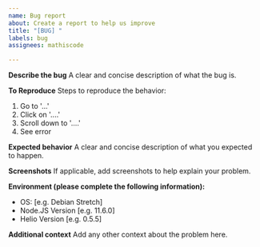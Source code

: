 ```yaml
---
name: Bug report
about: Create a report to help us improve
title: "[BUG] "
labels: bug
assignees: mathiscode

---
```


**Describe the bug**
A clear and concise description of what the bug is.

**To Reproduce**
Steps to reproduce the behavior:
1. Go to '...'
2. Click on '....'
3. Scroll down to '....'
4. See error

**Expected behavior**
A clear and concise description of what you expected to happen.

**Screenshots**
If applicable, add screenshots to help explain your problem.

**Environment (please complete the following information):**
 - OS: [e.g. Debian Stretch]
 - Node.JS Version [e.g. 11.6.0]
 - Helio Version [e.g. 0.5.5]

**Additional context**
Add any other context about the problem here.
